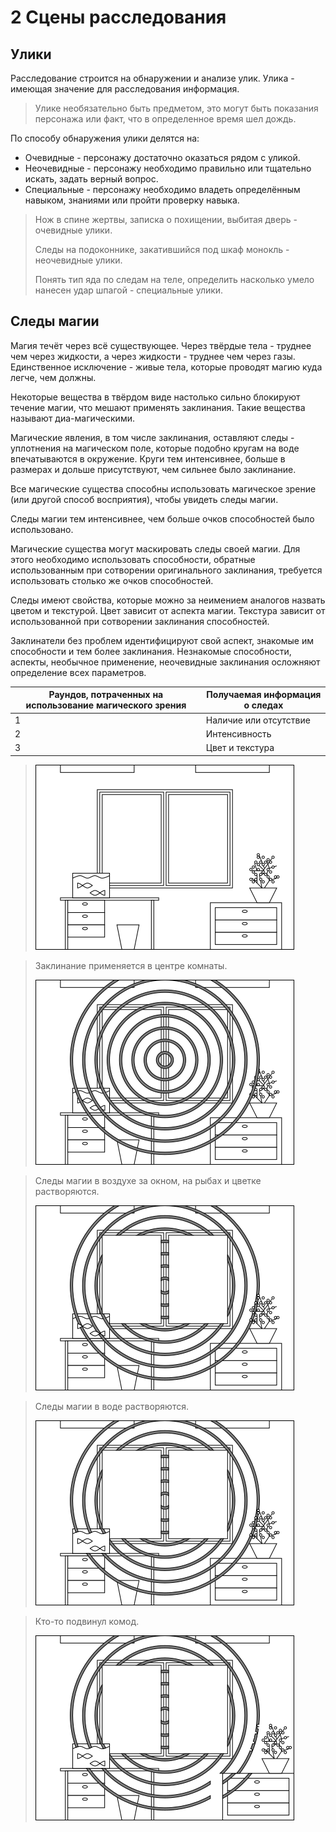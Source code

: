# 2 Сцены расследования

## Улики

Расследование строится на обнаружении и анализе улик. Улика - имеющая значение для расследования информация.

>Улике необязательно быть предметом, это могут быть показания персонажа или факт, что в определенное время шел дождь.

По способу обнаружения улики делятся на:
- Очевидные - персонажу достаточно оказаться рядом с уликой.
- Неочевидные - персонажу необходимо правильно или тщательно искать, задать верный вопрос.
- Специальные - персонажу необходимо владеть определённым навыком, знаниями или пройти проверку навыка.

>Нож в спине жертвы, записка о похищении, выбитая дверь - очевидные улики.
>
>Следы на подоконнике, закатившийся под шкаф монокль - неочевидные улики.
>
>Понять тип яда по следам на теле, определить насколько умело нанесен удар шпагой - специальные улики.

## Следы магии

Магия течёт через всё существующее.
Через твёрдые тела - труднее чем через жидкости, а через жидкости - труднее чем через газы.
Единственное исключение - живые тела, которые проводят магию куда легче, чем должны.

Некоторые вещества в твёрдом виде настолько сильно блокируют течение магии, что мешают применять заклинания.
Такие вещества называют диа-магическими.

Магические явления, в том числе заклинания, оставляют следы - уплотнения на магическом поле,
которые подобно кругам на воде впечатываются в окружение.
Круги тем интенсивнее, больше в размерах и дольше присутствуют, чем сильнее было заклинание.

Все магические существа способны использовать магическое зрение (или другой способ восприятия), чтобы увидеть следы магии.

Следы магии тем интенсивнее, чем больше очков способностей было использовано.

Магические существа могут маскировать следы своей магии.
Для этого необходимо использовать способности, обратные использованным при сотворении оригинального заклинания,
требуется использовать столько же очков способностей.

Следы имеют свойства, которые можно за неимением аналогов назвать цветом и текстурой.
Цвет зависит от аспекта магии. Текстура зависит от использованной при сотворении заклинания способностей.

Заклинатели без проблем идентифицируют свой аспект, знакомые им способности и тем более заклинания.
Незнакомые способности, аспекты, необычное применение, неочевидные заклинания осложняют определение всех параметров.

| Раундов, потраченных на использование магического зрения | Получаемая информация о следах |
|----------------------------------------------------------|--------------------------------|
| 1                                                        | Наличие или отсутствие         |
| 2                                                        | Интенсивность                  |
| 3                                                        | Цвет и текстура                |

>![](img/2_magic_traces_1.png)

>Заклинание применяется в центре комнаты.
>
>![](img/2_magic_traces_2.png)

>Следы магии в воздухе за окном, на рыбах и цветке растворяются. 
>
>![](img/2_magic_traces_3.png)

>Следы магии в воде растворяются.
>
>![](img/2_magic_traces_4.png)

>Кто-то подвинул комод.
>
>![](img/2_magic_traces_5.png)
